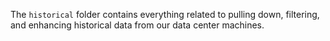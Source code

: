 The `historical` folder contains everything related to pulling down, filtering, and enhancing historical data from our data center machines.